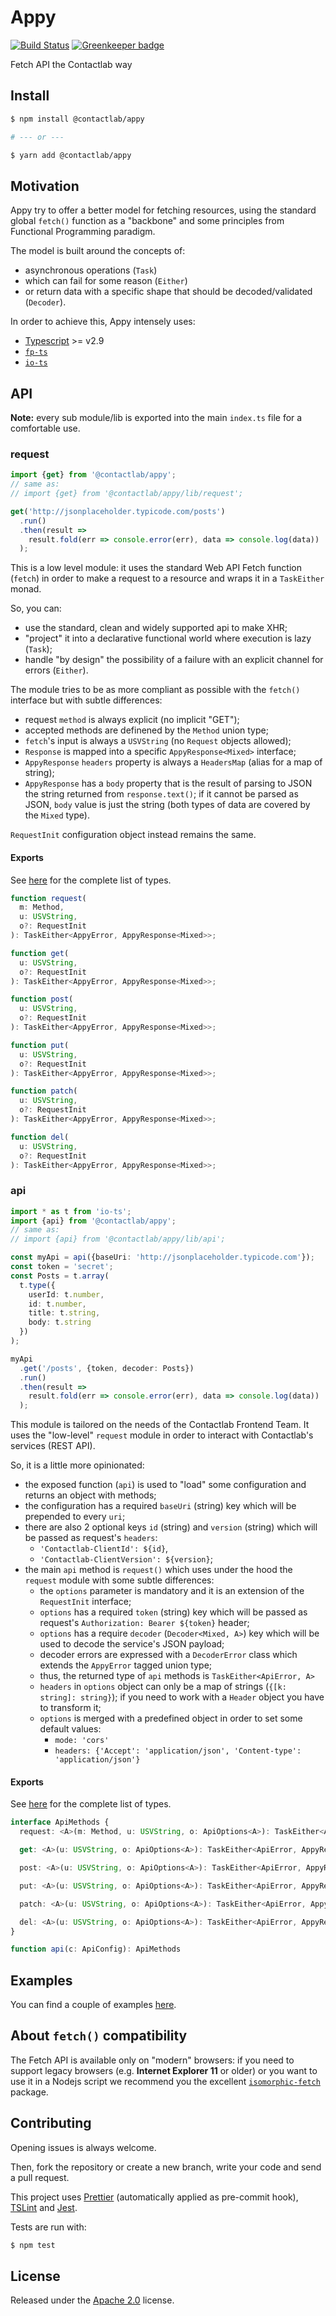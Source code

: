 # Appy

[![Build Status](https://travis-ci.org/contactlab/appy.svg?branch=master)](https://travis-ci.org/contactlab/appy) [![Greenkeeper badge](https://badges.greenkeeper.io/contactlab/appy.svg)](https://greenkeeper.io/)

Fetch API the Contactlab way

## Install

```sh
$ npm install @contactlab/appy

# --- or ---

$ yarn add @contactlab/appy
```

## Motivation

Appy try to offer a better model for fetching resources, using the standard global `fetch()` function as a "backbone" and some principles from Functional Programming paradigm.

The model is built around the concepts of:

- asynchronous operations (`Task`)
- which can fail for some reason (`Either`)
- or return data with a specific shape that should be decoded/validated (`Decoder`).

In order to achieve this, Appy intensely uses:

- [Typescript](https://www.typescriptlang.org) >= v2.9
- [`fp-ts`](https://github.com/gcanti/fp-ts)
- [`io-ts`](https://github.com/gcanti/io-ts)

## API

**Note:** every sub module/lib is exported into the main `index.ts` file for a comfortable use.

### request

```typescript
import {get} from '@contactlab/appy';
// same as:
// import {get} from '@contactlab/appy/lib/request';

get('http://jsonplaceholder.typicode.com/posts')
  .run()
  .then(result =>
    result.fold(err => console.error(err), data => console.log(data))
  );
```

This is a low level module:
it uses the standard Web API Fetch function (`fetch`) in order to make a request to a resource
and wraps it in a `TaskEither` monad.

So, you can:

- use the standard, clean and widely supported api to make XHR;
- "project" it into a declarative functional world where execution is lazy (`Task`);
- handle "by design" the possibility of a failure with an explicit channel for errors (`Either`).

The module tries to be as more compliant as possible with the `fetch()` interface but with subtle differences:

- request `method` is always explicit (no implicit "GET");
- accepted methods are definened by the `Method` union type;
- `fetch`'s input is always a `USVString` (no `Request` objects allowed);
- `Response` is mapped into a specific `AppyResponse<Mixed>` interface;
- `AppyResponse` `headers` property is always a `HeadersMap` (alias for a map of string);
- `AppyResponse` has a `body` property that is the result of parsing to JSON the string returned from `response.text()`; if it cannot be parsed as JSON, `body` value is just the string (both types of data are covered by the `Mixed` type).

`RequestInit` configuration object instead remains the same.

#### Exports

See [here](src/request.ts) for the complete list of types.

```typescript
function request(
  m: Method,
  u: USVString,
  o?: RequestInit
): TaskEither<AppyError, AppyResponse<Mixed>>;
```

```typescript
function get(
  u: USVString,
  o?: RequestInit
): TaskEither<AppyError, AppyResponse<Mixed>>;
```

```typescript
function post(
  u: USVString,
  o?: RequestInit
): TaskEither<AppyError, AppyResponse<Mixed>>;
```

```typescript
function put(
  u: USVString,
  o?: RequestInit
): TaskEither<AppyError, AppyResponse<Mixed>>;
```

```typescript
function patch(
  u: USVString,
  o?: RequestInit
): TaskEither<AppyError, AppyResponse<Mixed>>;
```

```typescript
function del(
  u: USVString,
  o?: RequestInit
): TaskEither<AppyError, AppyResponse<Mixed>>;
```

### api

```typescript
import * as t from 'io-ts';
import {api} from '@contactlab/appy';
// same as:
// import {api} from '@contactlab/appy/lib/api';

const myApi = api({baseUri: 'http://jsonplaceholder.typicode.com'});
const token = 'secret';
const Posts = t.array(
  t.type({
    userId: t.number,
    id: t.number,
    title: t.string,
    body: t.string
  })
);

myApi
  .get('/posts', {token, decoder: Posts})
  .run()
  .then(result =>
    result.fold(err => console.error(err), data => console.log(data))
  );
```

This module is tailored on the needs of the Contactlab Frontend Team.
It uses the "low-level" `request` module in order to interact with Contactlab's services (REST API).

So, it is a little more opinionated:

- the exposed function (`api`) is used to "load" some configuration and returns an object with methods;
- the configuration has a required `baseUri` (string) key which will be prepended to every `uri`;
- there are also 2 optional keys `id` (string) and `version` (string) which will be passed as request's `headers`:
  - `'Contactlab-ClientId': ${id}`,
  - `'Contactlab-ClientVersion': ${version}`;
- the main `api` method is `request()` which uses under the hood the `request` module with some subtle differences:
  - the `options` parameter is mandatory and it is an extension of the `RequestInit` interface;
  - `options` has a required `token` (string) key which will be passed as request's `Authorization: Bearer ${token}` header;
  - `options` has a require `decoder` (`Decoder<Mixed, A>`) key which will be used to decode the service's JSON payload;
  - decoder errors are expressed with a `DecoderError` class which extends the `AppyError` tagged union type;
  - thus, the returned type of `api` methods is `TaskEither<ApiError, A>`
  - `headers` in `options` object can only be a map of strings (`{[k: string]: string}`); if you need to work with a `Header` object you have to transform it;
  - `options` is merged with a predefined object in order to set some default values:
    - `mode: 'cors'`
    - `headers: {'Accept': 'application/json', 'Content-type': 'application/json'}`

#### Exports

See [here](src/api.ts) for the complete list of types.

```typescript
interface ApiMethods {
  request: <A>(m: Method, u: USVString, o: ApiOptions<A>): TaskEither<ApiError, AppyResponse<A>>;

  get: <A>(u: USVString, o: ApiOptions<A>): TaskEither<ApiError, AppyResponse<A>>;

  post: <A>(u: USVString, o: ApiOptions<A>): TaskEither<ApiError, AppyResponse<A>>;

  put: <A>(u: USVString, o: ApiOptions<A>): TaskEither<ApiError, AppyResponse<A>>;

  patch: <A>(u: USVString, o: ApiOptions<A>): TaskEither<ApiError, AppyResponse<A>>;

  del: <A>(u: USVString, o: ApiOptions<A>): TaskEither<ApiError, AppyResponse<A>>;
}

function api(c: ApiConfig): ApiMethods
```

## Examples

You can find a couple of examples [here](examples).

## About `fetch()` compatibility

The Fetch API is available only on "modern" browsers: if you need to support legacy browsers (e.g. **Internet Explorer 11** or older) or you want to use it in a Nodejs script we recommend you the excellent [`isomorphic-fetch`](https://www.npmjs.com/package/isomorphic-fetch) package.

## Contributing

Opening issues is always welcome.

Then, fork the repository or create a new branch, write your code and send a pull request.

This project uses [Prettier](https://prettier.io/) (automatically applied as pre-commit hook), [TSLint](https://palantir.github.io/tslint/) and [Jest](https://facebook.github.io/jest/en/).

Tests are run with:

```sh
$ npm test
```

## License

Released under the [Apache 2.0](LICENSE) license.
